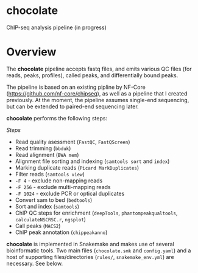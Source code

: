 # chocolate
ChIP-seq analysis pipeline (in progress)

# Overview

The **chocolate** pipeline accepts fastq files, and emits various QC files (for reads, peaks, profiles), called peaks, and differentially bound peaks.  

The pipeline is based on an existing pipline by NF-Core (https://github.com/nf-core/chipseq), as well as a pipeline that I created previously. At the moment, the pipeline assumes single-end sequencing, but can be extended to paired-end sequencing later.

**chocolate** performs the following steps:

_Steps_
 - Read quality asessment (`FastQC`, `FastQScreen`)
 - Read trimming (`bbduk`)
 - Read alignment (`BWA mem`)
 - Alignment file sorting and indexing (`samtools sort` and `index`)
 - Marking duplicate reads (`Picard MarkDuplicates`)
 - Filter reads (`samtools view`)
 - `-F 4` - exclude non-mapping reads
 - `-F 256` - exclude multi-mapping reads
 - `-F 1024` - exclude PCR or optical duplicates
 - Convert sam to bed (`bedtools`)
 - Sort and index (`samtools`)
 - ChIP QC steps for enrichment (`deepTools`, `phantompeakqualtools`, `calculateNSCRSC.r`, `ngsplot`)
 - Call peaks (`MACS2`)
 - ChIP peak annotation (`chippeakanno`)

**chocolate** is implemented in Snakemake and makes use of several bioinformatic tools. Two main files (`chocolate.smk` and `config.yaml`) and a host of supporting files/directories (`rules/`, `snakemake_env.yml`) are necessary. See below. 
